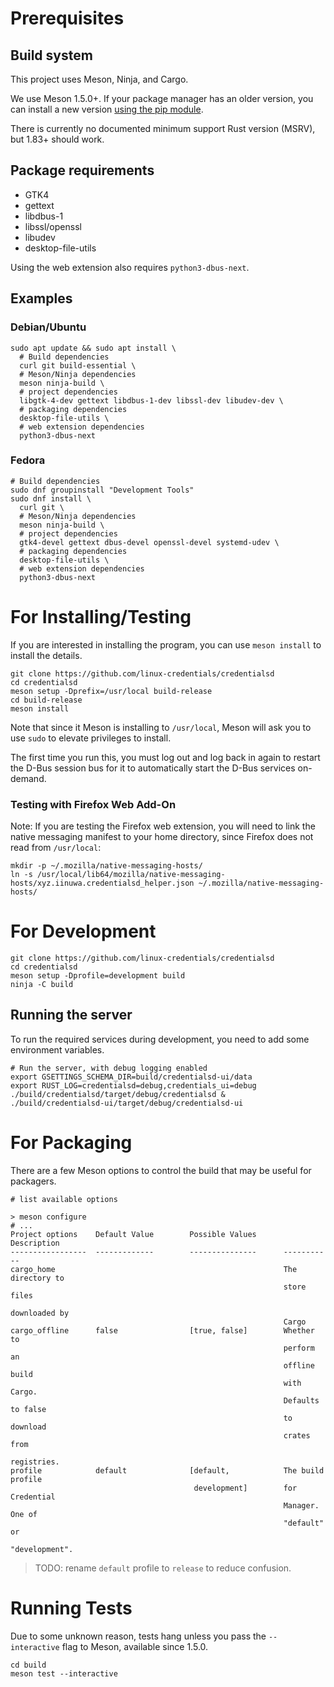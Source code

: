 # Prerequisites

## Build system

This project uses Meson, Ninja, and Cargo.

We use Meson 1.5.0+. If your package manager has an older version, you can
install a new version [using the pip module][meson-pip-install].

There is currently no documented minimum support Rust version (MSRV), but 1.83+
should work.

[meson-pip-install]: https://mesonbuild.com/Quick-guide.html#installation-using-python

## Package requirements

- GTK4
- gettext
- libdbus-1
- libssl/openssl
- libudev
- desktop-file-utils

Using the web extension also requires `python3-dbus-next`.

## Examples

### Debian/Ubuntu

```shell
sudo apt update && sudo apt install \
  # Build dependencies
  curl git build-essential \
  # Meson/Ninja dependencies
  meson ninja-build \
  # project dependencies
  libgtk-4-dev gettext libdbus-1-dev libssl-dev libudev-dev \
  # packaging dependencies
  desktop-file-utils \
  # web extension dependencies
  python3-dbus-next
```

### Fedora

```shell
# Build dependencies
sudo dnf groupinstall "Development Tools"
sudo dnf install \
  curl git \
  # Meson/Ninja dependencies
  meson ninja-build \
  # project dependencies
  gtk4-devel gettext dbus-devel openssl-devel systemd-udev \
  # packaging dependencies
  desktop-file-utils \
  # web extension dependencies
  python3-dbus-next
```

# For Installing/Testing

If you are interested in installing the program, you can use `meson install` to install the details.

```shell
git clone https://github.com/linux-credentials/credentialsd
cd credentialsd
meson setup -Dprefix=/usr/local build-release
cd build-release
meson install
```

Note that since it Meson is installing to `/usr/local`, Meson will ask you to use `sudo` to elevate privileges to install.

The first time you run this, you must log out and log back in again to restart the D-Bus session bus for it to automatically start the D-Bus services on-demand.

### Testing with Firefox Web Add-On

Note: If you are testing the Firefox web extension, you will need to link the native messaging manifest to your home directory, since Firefox does not read from `/usr/local`:

```shell
mkdir -p ~/.mozilla/native-messaging-hosts/
ln -s /usr/local/lib64/mozilla/native-messaging-hosts/xyz.iinuwa.credentialsd_helper.json ~/.mozilla/native-messaging-hosts/
```

# For Development

```
git clone https://github.com/linux-credentials/credentialsd
cd credentialsd
meson setup -Dprofile=development build
ninja -C build
```

## Running the server

To run the required services during development, you need to add some
environment variables.

```shell
# Run the server, with debug logging enabled
export GSETTINGS_SCHEMA_DIR=build/credentialsd-ui/data
export RUST_LOG=credentialsd=debug,credentials_ui=debug
./build/credentialsd/target/debug/credentialsd &
./build/credentialsd-ui/target/debug/credentialsd-ui
```

# For Packaging

There are a few Meson options to control the build that may be useful for packagers.

```
# list available options

> meson configure
# ...
Project options    Default Value        Possible Values      Description
-----------------  -------------        ---------------      -----------
cargo_home                                                   The directory to
                                                             store files
                                                             downloaded by
                                                             Cargo
cargo_offline      false                [true, false]        Whether to
                                                             perform an
                                                             offline build
                                                             with Cargo.
                                                             Defaults to false
                                                             to download
                                                             crates from
                                                             registries.
profile            default              [default,            The build profile
                                         development]        for Credential
                                                             Manager. One of
                                                             "default" or
                                                             "development".
```

> TODO: rename `default` profile to `release` to reduce confusion.

# Running Tests

Due to some unknown reason, tests hang unless you pass the `--interactive` flag to Meson, available since 1.5.0.

```
cd build
meson test --interactive
```
